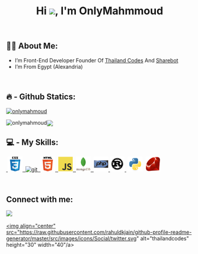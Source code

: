 
<h1 align="center">Hi <img src="https://raw.githubusercontent.com/MartinHeinz/MartinHeinz/master/wave.gif" width="30px">, I'm OnlyMahmmoud</h1>

&nbsp;
## 🙋‍♂️ About Me:
- I’m Front-End Developer Founder Of [Thailand Codes](https://site.thailandcodes.cf) And [Sharebot](https://discord.gg/T3TJgsnVPn) 
- I’m From Egypt (Alexandria)


&nbsp;

## 🔥 - Github Statics:
<p align="left"> <a href="https://github.com/ryo-ma/github-profile-trophy"><img src="https://github-profile-trophy.vercel.app/?username=onlymahmoud&theme=radical" alt="onlymahmoud" /></a> </p>

<p><img align="left" src="https://github-readme-stats.vercel.app/api/top-langs?username=onlymahmoud&theme=radical&show_icons=true&locale=en&layout=compact" alt="onlymahmoud" /></p>

<p><img align="center" src="https://github-readme-stats.vercel.app/api?username=onlymahmoud&show_icons=true&theme=radical"/></p>


## 💻 - My Skills:
</div>
<p align="left"> <a href="https://www.w3schools.com/css/" target="_blank" rel="noreferrer"> &nbsp;<img src="https://raw.githubusercontent.com/devicons/devicon/master/icons/css3/css3-original-wordmark.svg" alt="css3" width="40" height="40"/> </a> <a href="https://git-scm.com/" target="_blank" rel="noreferrer"> &nbsp;<img src="https://www.vectorlogo.zone/logos/git-scm/git-scm-icon.svg" alt="git" width="40" height="40"/> </a> <a href="https://www.w3.org/html/" target="_blank" rel="noreferrer"> &nbsp;<img src="https://raw.githubusercontent.com/devicons/devicon/master/icons/html5/html5-original-wordmark.svg" alt="html5" width="40" height="40"/> </a> <a href="https://developer.mozilla.org/en-US/docs/Web/JavaScript" target="_blank" rel="noreferrer"> &nbsp;<img src="https://raw.githubusercontent.com/devicons/devicon/master/icons/javascript/javascript-original.svg" alt="javascript" width="40" height="40"/> </a> <a href="https://www.mongodb.com/" target="_blank" rel="noreferrer"> &nbsp;<img src="https://raw.githubusercontent.com/devicons/devicon/master/icons/mongodb/mongodb-original-wordmark.svg" alt="mongodb" width="40" height="40"/> </a> <a href="https://www.php.net" target="_blank" rel="noreferrer"> &nbsp;<img src="https://raw.githubusercontent.com/devicons/devicon/master/icons/php/php-original.svg" alt="php" width="40" height="40"/> </a> <a href="https://www.rust-lang.org" target="_blank" rel="noreferrer"> <img src="https://raw.githubusercontent.com/devicons/devicon/master/icons/rust/rust-plain.svg" alt="rust" width="40" height="40"/> </a>&nbsp;<img src="https://raw.githubusercontent.com/devicons/devicon/master/icons/python/python-original.svg" alt="python" width="40" height="40"/></a>
&nbsp;<img src="https://raw.githubusercontent.com/devicons/devicon/master/icons/ruby/ruby-original.svg" alt="ruby" width="40" height="40"/> </a>
</p>
</div>
&nbsp;

## Connect with me:
<p align="left">
<a href = "https://discord.gg/7XbDEtAJx8"><img   width="50px"src="https://cloud.githubusercontent.com/assets/6291467/26705903/96c2d66e-477c-11e7-9f4e-f3c0efe96c9a.png"/a>
  
<a align="left"> <a href="https://twitter.com/thailandcodes" target="blank"><img align="center" src="https://raw.githubusercontent.com/rahuldkjain/github-profile-readme-generator/master/src/images/icons/Social/twitter.svg" alt="thailandcodes" height="30" width="40"/a>
</p>
